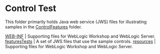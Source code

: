 # Control Test

This folder primarily holds Java web service (JWS) files for illustrating samples in the [ControlFeatures](../ControlFeatures) folder.

[WEB-INF](WEB-INF) | Supporting files for WebLogic Workshop and WebLogic Server.
[featuresTests](featuresTests) | A set of JWS files that use the sample controls.
[resources](resources) | Supporting files for WebLogic Workshop and WebLogic Server.

